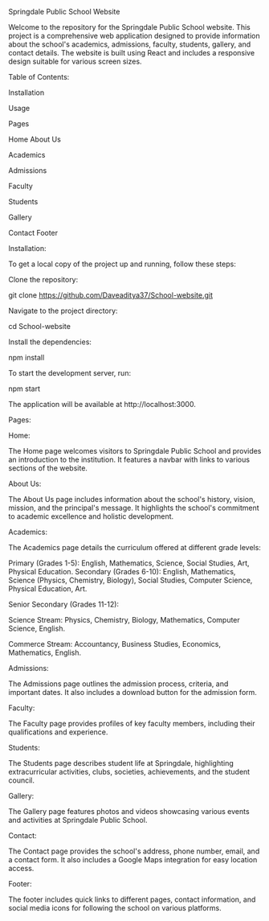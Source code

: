 Springdale Public School Website

Welcome to the repository for the Springdale Public School website. This project is a comprehensive web application designed to provide information about the school's academics, admissions, faculty, students, gallery, and contact details. The website is built using React and includes a responsive design suitable for various screen sizes.

Table of Contents:

Installation

Usage

Pages

Home
About Us

Academics

Admissions

Faculty

Students

Gallery

Contact
Footer

Installation:

To get a local copy of the project up and running, follow these steps:

Clone the repository:

git clone https://github.com/Daveaditya37/School-website.git

Navigate to the project directory:

cd School-website

Install the dependencies:

npm install

To start the development server, run:

npm start

The application will be available at http://localhost:3000.

Pages:

Home:

The Home page welcomes visitors to Springdale Public School and provides an introduction to the institution. It features a navbar with links to various sections of the website.

About Us:

The About Us page includes information about the school's history, vision, mission, and the principal's message. It highlights the school's commitment to academic excellence and holistic development.

Academics:

The Academics page details the curriculum offered at different grade levels:

Primary (Grades 1-5): English, Mathematics, Science, Social Studies, Art, Physical Education.
Secondary (Grades 6-10): English, Mathematics, Science (Physics, Chemistry, Biology), Social Studies, Computer Science, Physical Education, Art.

Senior Secondary (Grades 11-12):

Science Stream: Physics, Chemistry, Biology, Mathematics, Computer Science, English.

Commerce Stream: Accountancy, Business Studies, Economics, Mathematics, English.

Admissions:

The Admissions page outlines the admission process, criteria, and important dates. It also includes a download button for the admission form.

Faculty:

The Faculty page provides profiles of key faculty members, including their qualifications and experience.

Students:

The Students page describes student life at Springdale, highlighting extracurricular activities, clubs, societies, achievements, and the student council.

Gallery:

The Gallery page features photos and videos showcasing various events and activities at Springdale Public School.

Contact:

The Contact page provides the school's address, phone number, email, and a contact form. It also includes a Google Maps integration for easy location access.

Footer:

The footer includes quick links to different pages, contact information, and social media icons for following the school on various platforms.

